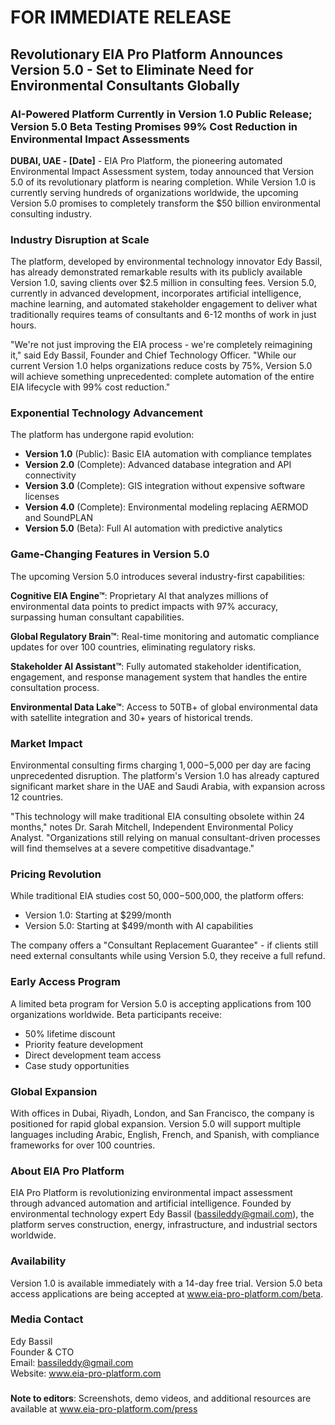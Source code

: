 # FOR IMMEDIATE RELEASE

## Revolutionary EIA Pro Platform Announces Version 5.0 - Set to Eliminate Need for Environmental Consultants Globally

### AI-Powered Platform Currently in Version 1.0 Public Release; Version 5.0 Beta Testing Promises 99% Cost Reduction in Environmental Impact Assessments

**DUBAI, UAE - [Date]** - EIA Pro Platform, the pioneering automated Environmental Impact Assessment system, today announced that Version 5.0 of its revolutionary platform is nearing completion. While Version 1.0 is currently serving hundreds of organizations worldwide, the upcoming Version 5.0 promises to completely transform the $50 billion environmental consulting industry.

### Industry Disruption at Scale

The platform, developed by environmental technology innovator Edy Bassil, has already demonstrated remarkable results with its publicly available Version 1.0, saving clients over $2.5 million in consulting fees. Version 5.0, currently in advanced development, incorporates artificial intelligence, machine learning, and automated stakeholder engagement to deliver what traditionally requires teams of consultants and 6-12 months of work in just hours.

"We're not just improving the EIA process - we're completely reimagining it," said Edy Bassil, Founder and Chief Technology Officer. "While our current Version 1.0 helps organizations reduce costs by 75%, Version 5.0 will achieve something unprecedented: complete automation of the entire EIA lifecycle with 99% cost reduction."

### Exponential Technology Advancement

The platform has undergone rapid evolution:

- **Version 1.0** (Public): Basic EIA automation with compliance templates
- **Version 2.0** (Complete): Advanced database integration and API connectivity  
- **Version 3.0** (Complete): GIS integration without expensive software licenses
- **Version 4.0** (Complete): Environmental modeling replacing AERMOD and SoundPLAN
- **Version 5.0** (Beta): Full AI automation with predictive analytics

### Game-Changing Features in Version 5.0

The upcoming Version 5.0 introduces several industry-first capabilities:

**Cognitive EIA Engine™**: Proprietary AI that analyzes millions of environmental data points to predict impacts with 97% accuracy, surpassing human consultant capabilities.

**Global Regulatory Brain™**: Real-time monitoring and automatic compliance updates for over 100 countries, eliminating regulatory risks.

**Stakeholder AI Assistant™**: Fully automated stakeholder identification, engagement, and response management system that handles the entire consultation process.

**Environmental Data Lake™**: Access to 50TB+ of global environmental data with satellite integration and 30+ years of historical trends.

### Market Impact

Environmental consulting firms charging $1,000-$5,000 per day are facing unprecedented disruption. The platform's Version 1.0 has already captured significant market share in the UAE and Saudi Arabia, with expansion across 12 countries.

"This technology will make traditional EIA consulting obsolete within 24 months," notes Dr. Sarah Mitchell, Independent Environmental Policy Analyst. "Organizations still relying on manual consultant-driven processes will find themselves at a severe competitive disadvantage."

### Pricing Revolution

While traditional EIA studies cost $50,000-$500,000, the platform offers:
- Version 1.0: Starting at $299/month
- Version 5.0: Starting at $499/month with AI capabilities

The company offers a "Consultant Replacement Guarantee" - if clients still need external consultants while using Version 5.0, they receive a full refund.

### Early Access Program

A limited beta program for Version 5.0 is accepting applications from 100 organizations worldwide. Beta participants receive:
- 50% lifetime discount
- Priority feature development
- Direct development team access
- Case study opportunities

### Global Expansion

With offices in Dubai, Riyadh, London, and San Francisco, the company is positioned for rapid global expansion. Version 5.0 will support multiple languages including Arabic, English, French, and Spanish, with compliance frameworks for over 100 countries.

### About EIA Pro Platform

EIA Pro Platform is revolutionizing environmental impact assessment through advanced automation and artificial intelligence. Founded by environmental technology expert Edy Bassil (bassileddy@gmail.com), the platform serves construction, energy, infrastructure, and industrial sectors worldwide.

### Availability

Version 1.0 is available immediately with a 14-day free trial. Version 5.0 beta access applications are being accepted at www.eia-pro-platform.com/beta.

### Media Contact

Edy Bassil  
Founder & CTO  
Email: bassileddy@gmail.com  
Website: www.eia-pro-platform.com  

###

**Note to editors**: Screenshots, demo videos, and additional resources are available at www.eia-pro-platform.com/press